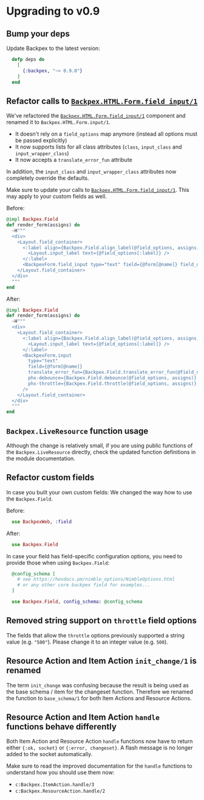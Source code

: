 # Upgrading to v0.9

## Bump your deps

Update Backpex to the latest version:

```elixir
  defp deps do
    [
      {:backpex, "~> 0.9.0"}
    ]
  end
```

## Refactor calls to [`Backpex.HTML.Form.field_input/1`]()

We've refactored the [`Backpex.HTML.Form.field_input/1`]() component and renamed it to `Backpex.HTML.Form.input/1`.

- It doesn't rely on a `field_options` map anymore (instead all options must be passed explicitly)
- It now supports lists for all class attributes (`class`, `input_class` and `input_wrapper_class`)
- It now accepts a `translate_error_fun` attribute

In addition, the `input_class` and `input_wrapper_class` attributes now completely override the defaults.

Make sure to update your calls to [`Backpex.HTML.Form.field_input/1`](). This may apply to your custom fields as well.

Before:

```elixir
@impl Backpex.Field
def render_form(assigns) do
  ~H"""
  <div>
    <Layout.field_container>
      <:label align={Backpex.Field.align_label(@field_options, assigns, :center)}>
        <Layout.input_label text={@field_options[:label]} />
      </:label>
      <BackpexForm.field_input type="text" field={@form[@name]} field_options={@field_options} />
    </Layout.field_container>
  </div>
  """
end
```

After:

```elixir
@impl Backpex.Field
def render_form(assigns) do
  ~H"""
  <div>
    <Layout.field_container>
      <:label align={Backpex.Field.align_label(@field_options, assigns, :center)}>
        <Layout.input_label text={@field_options[:label]} />
      </:label>
      <BackpexForm.input
        type="text"
        field={@form[@name]}
        translate_error_fun={Backpex.Field.translate_error_fun(@field_options, assigns)}
        phx-debounce={Backpex.Field.debounce(@field_options, assigns)}
        phx-throttle={Backpex.Field.throttle(@field_options, assigns)}
      />
    </Layout.field_container>
  </div>
  """
end
```

## `Backpex.LiveResource` function usage

Although the change is relatively small, if you are using public functions of the `Backpex.LiveResource` directly,
check the updated function definitions in the module documentation.

## Refactor custom fields

In case you built your own custom fields: We changed the way how to use the `Backpex.Field`.

Before:

```elixir
  use BackpexWeb, :field
```

After:

```elixir
  use Backpex.Field
```

In case your field has field-specific configuration options, you need to provide those when using `Backpex.Field`:

```elixir
  @config_schema [
    # see https://hexdocs.pm/nimble_options/NimbleOptions.html
    # or any other core backpex field for examples...
  ]

  use Backpex.Field, config_schema: @config_schema
```

## Removed string support on `throttle` field options

The fields that allow the `throttle` options previously supported a string value (e.g. `"500"`).
Please change it to an integer value (e.g. `500`).

## Resource Action and Item Action `init_change/1` is renamed

The term `init_change` was confusing because the result is being used as the base schema / item for the changeset function. Therefore we renamed the function to `base_schema/1` for both Item Actions and Resource Actions.

## Resource Action and Item Action `handle` functions behave differently

Both Item Action and Resource Action `handle` functions now have to return either `{:ok, socket}` or `{:error, changeset}`. A flash message is no longer added to the socket automatically.

Make sure to read the improved documentation for the `handle` functions to understand how you should use them now:

- `c:Backpex.ItemAction.handle/3`
- `c:Backpex.ResourceAction.handle/2`
